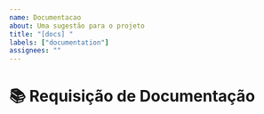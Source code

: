 ```yaml
---
name: Documentacao
about: Uma sugestão para o projeto
title: "[docs] "
labels: ["documentation"]
assignees: ""
---
```


# **📚 Requisição de Documentação**

<!-- Uma descrição sucinta do problema. Ex.: Atualizar a documentacao Y[...] -->
